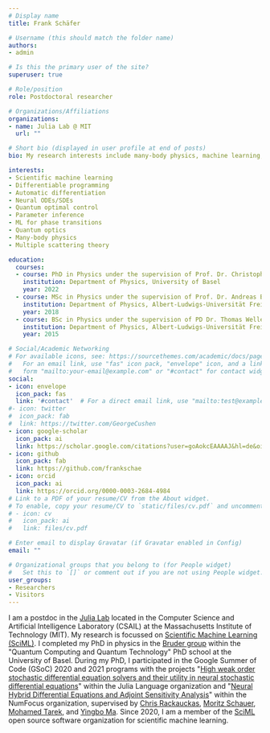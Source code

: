 ```yaml
---
# Display name
title: Frank Schäfer

# Username (this should match the folder name)
authors:
- admin

# Is this the primary user of the site?
superuser: true

# Role/position
role: Postdoctoral researcher

# Organizations/Affiliations
organizations:
- name: Julia Lab @ MIT
  url: ""

# Short bio (displayed in user profile at end of posts)
bio: My research interests include many-body physics, machine learning, and differentiable programming.

interests:
- Scientific machine learning
- Differentiable programming
- Automatic differentiation
- Neural ODEs/SDEs
- Quantum optimal control
- Parameter inference
- ML for phase transitions
- Quantum optics
- Many-body physics
- Multiple scattering theory

education:
  courses:
  - course: PhD in Physics under the supervision of Prof. Dr. Christoph Bruder
    institution: Department of Physics, University of Basel
    year: 2022
  - course: MSc in Physics under the supervision of Prof. Dr. Andreas Buchleitner
    institution: Department of Physics, Albert-Ludwigs-Universität Freiburg
    year: 2018
  - course: BSc in Physics under the supervision of PD Dr. Thomas Wellens
    institution: Department of Physics, Albert-Ludwigs-Universität Freiburg
    year: 2015

# Social/Academic Networking
# For available icons, see: https://sourcethemes.com/academic/docs/page-builder/#icons
#   For an email link, use "fas" icon pack, "envelope" icon, and a link in the
#   form "mailto:your-email@example.com" or "#contact" for contact widget.
social:
- icon: envelope
  icon_pack: fas
  link: '#contact'  # For a direct email link, use "mailto:test@example.org".
#- icon: twitter
#  icon_pack: fab
#  link: https://twitter.com/GeorgeCushen
- icon: google-scholar
  icon_pack: ai
  link: https://scholar.google.com/citations?user=goAokcEAAAAJ&hl=de&oi=sra#
- icon: github
  icon_pack: fab
  link: https://github.com/frankschae
- icon: orcid
  icon_pack: ai
  link: https://orcid.org/0000-0003-2684-4984
# Link to a PDF of your resume/CV from the About widget.
# To enable, copy your resume/CV to `static/files/cv.pdf` and uncomment the lines below.
# - icon: cv
#   icon_pack: ai
#   link: files/cv.pdf

# Enter email to display Gravatar (if Gravatar enabled in Config)
email: ""

# Organizational groups that you belong to (for People widget)
#   Set this to `[]` or comment out if you are not using People widget.
user_groups:
- Researchers
- Visitors
---
```


I am a postdoc in the [Julia Lab](https://julia.mit.edu/) located in the Computer Science and Artificial Intelligence Laboratory (CSAIL) at the Massachusetts Institute of Technology (MIT). My research is focussed on [Scientific Machine Learning (SciML)](https://sciml.ai/). I completed my PhD in physics in the [Bruder group](https://quantumtheory-bruder.physik.unibas.ch/en/) within the "Quantum Computing and Quantum Technology" PhD school at the University of Basel. During my PhD, I participated in the Google Summer of Code (GSoC) 2020 and 2021 programs with the projects "[High weak order stochastic differential equation solvers and their utility in neural stochastic differential equations](https://summerofcode.withgoogle.com/archive/2020/projects/5076877036748800/)" within the Julia Language organization and "[Neural Hybrid Differential Equations and Adjoint Sensitivity Analysis](https://summerofcode.withgoogle.com/projects/#5357798591823872)"  within the NumFocus organization, supervised by [Chris Rackauckas](https://github.com/ChrisRackauckas), [Moritz Schauer](https://github.com/mschauer), [Mohamed Tarek](https://github.com/mohamed82008), and [Yingbo Ma](https://github.com/YingboMa). Since 2020, I am a member of the [SciML](https://sciml.ai/) open source software organization for scientific machine learning.
